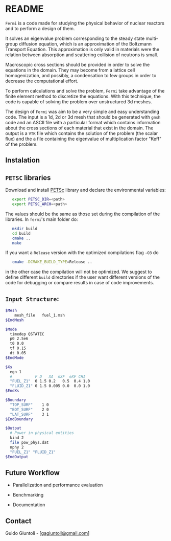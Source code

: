 # README

`Fermi` is a code made for studying the physical behavior of nuclear reactors and to perform a design of them.

It solves an eigenvalue problem corresponding to the steady state multi-group diffusion equation, which is an approximation of the Boltzmann Transport Equation. This approximation is only valid in materials were the relation between absorption and scattering collision of neutrons is small.

Macroscopic cross sections should be provided in order to solve the equations in the domain. They may become from a lattice cell homogenization, and possibly, a condensation to few groups in order to decrease the computational effort.

To perform calculations and solve the problem, `Fermi` take advantage of the finite element method to discretize the equations. With this technique, the code is capable of solving the problem over unstructured 3d meshes.

The design of `Fermi` was aim to be a very simple and easy understanding code. The input is a 1d, 2d or 3d mesh that should be generated with `gmsh` code and an ASCII file with a particular format which contains information about the cross sections of each material that exist in the domain. The output is a `VTK` file which contains the solution of the problem (the scalar flux) and the a file containing the eigenvalue of multiplication factor "Keff" of the problem.

## Instalation

## `PETSC` libraries

Download and install [PETSc](www.mcs.anl.gov/petsc) library and declare the
environmental variables:

```bash
   export PETSC_DIR=<path>
   export PETSC_ARCH=<path>
```
The values should be the same as those set during the compilation of the
libraries. In `fermi`'s main folder do:

```bash
   mkdir build
   cd build
   cmake ..
   make
```
If you want a `Release` version with the optimized compilations flag `-O3` do

```bash
   cmake -DCMAKE_BUILD_TYPE=Release ..
```

in the other case the compilation will not be optimized. We suggest to define different `build` directories if the user want different versions of the code for debugging or compare results in case of code improvements.

## `Input Structure`:

```bash
$Mesh
    mesh_file   fuel_1.msh
$EndMesh

$Mode
  timedep QSTATIC
  p0 2.5e6  
  t0 0.0
  tf 0.15
  dt 0.05
$EndMode

$Xs
  egn 1
  #          F D   XA  nXF  eXF CHI
  "FUEL_Z1"  0 1.5 0.2   0.5  0.4 1.0
  "FLUID_Z1" 0 1.5 0.005 0.0  0.0 1.0
$EndXs

$Boundary
  "TOP_SURF"    1 0
  "BOT_SURF"    2 0
  "LAT_SURF"    3 1
$EndBoundary

$Output
  # Power in physical entities
  kind 2
  file pow_phys.dat
  nphy 2
  "FUEL_Z1" "FLUID_Z1"
$EndOutput
```

## Future Workflow

* Parallelization and performance evaluation

* Benchmarking

* Documentation


## Contact

Guido Giuntoli - [gagiuntoli@gmail.com]
